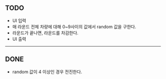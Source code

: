 ## TODO

- UI 입력
- 매 라운드 전체 차량에 대해 0~9사이의 값에서 random 값을 구한다.
- 라운드가 끝나면, 라운드를 차감한다.
- UI 출력

---
## DONE
- random 값이 4 이상인 경우 전진한다.